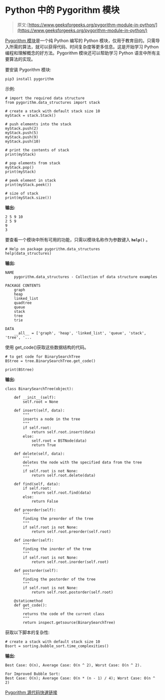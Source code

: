 # Python 中的 Pygorithm 模块

> 原文:[https://www.geeksforgeeks.org/pygorithm-module-in-python/](https://www.geeksforgeeks.org/pygorithm-module-in-python/)

[Pygorithm 模块](http://pygorithm.readthedocs.io/en/latest/)是一个纯 Python 编写的 Python 模块，仅用于教育目的。只需导入所需的算法，就可以获得代码、时间复杂度等更多信息。这是开始学习 Python 编程和理解概念的好方法。Pygorithm 模块还可以帮助学习 Python 语言中所有主要算法的实现。

要安装 Pygorithm 模块:

```
pip3 install pygorithm
```

示例:

```
# import the required data structure
from pygorithm.data_structures import stack

# create a stack with default stack size 10
myStack = stack.Stack()

# push elements into the stack
myStack.push(2)
myStack.push(5)
myStack.push(9)
myStack.push(10)

# print the contents of stack
print(myStack)

# pop elements from stack
myStack.pop()
print(myStack)

# peek element in stack
print(myStack.peek())

# size of stack
print(myStack.size())
```

**输出:**

```
2 5 9 10
2 5 9
9
3

```

要查看一个模块中所有可用的功能，只需以模块名称作为参数键入 **`help()`** 。

```
# Help on package pygorithm.data_structures
help(data_structures)
```

**输出:**

```
NAME
    pygorithm.data_structures - Collection of data structure examples

PACKAGE CONTENTS
    graph
    heap
    linked_list
    quadtree
    queue
    stack
    tree
    trie

DATA
    __all__ = ['graph', 'heap', 'linked_list', 'queue', 'stack', 'tree', '...

```

使用 get_code()获取这些数据结构的代码。

```
# to get code for BinarySearchTree
BStree = tree.BinarySearchTree.get_code()

print(BStree)
```

**输出:**

```
class BinarySearchTree(object):

    def __init__(self):
        self.root = None

    def insert(self, data):
        """
        inserts a node in the tree
        """
        if self.root:
            return self.root.insert(data)
        else:
            self.root = BSTNode(data)
            return True

    def delete(self, data):
        """
        deletes the node with the specified data from the tree
        """
        if self.root is not None:
            return self.root.delete(data)

    def find(self, data):
        if self.root:
            return self.root.find(data)
        else:
            return False

    def preorder(self):
        """
        finding the preorder of the tree
        """
        if self.root is not None:
            return self.root.preorder(self.root)

    def inorder(self):
        """
        finding the inorder of the tree
        """
        if self.root is not None:
            return self.root.inorder(self.root)

    def postorder(self):
        """
        finding the postorder of the tree
        """
        if self.root is not None:
            return self.root.postorder(self.root)

    @staticmethod
    def get_code():
        """
        returns the code of the current class
        """
        return inspect.getsource(BinarySearchTree)
```

获取以下脚本的复杂性:

```
# create a stack with default stack size 10
Bsort = sorting.bubble_sort.time_complexities()
```

**输出:**

```
Best Case: O(n), Average Case: O(n ^ 2), Worst Case: O(n ^ 2).

For Improved Bubble Sort:
Best Case: O(n); Average Case: O(n * (n - 1) / 4); Worst Case: O(n ^ 2)

```

[Pygorithm 源代码快速链接](https://github.com/OmkarPathak/pygorithm)
